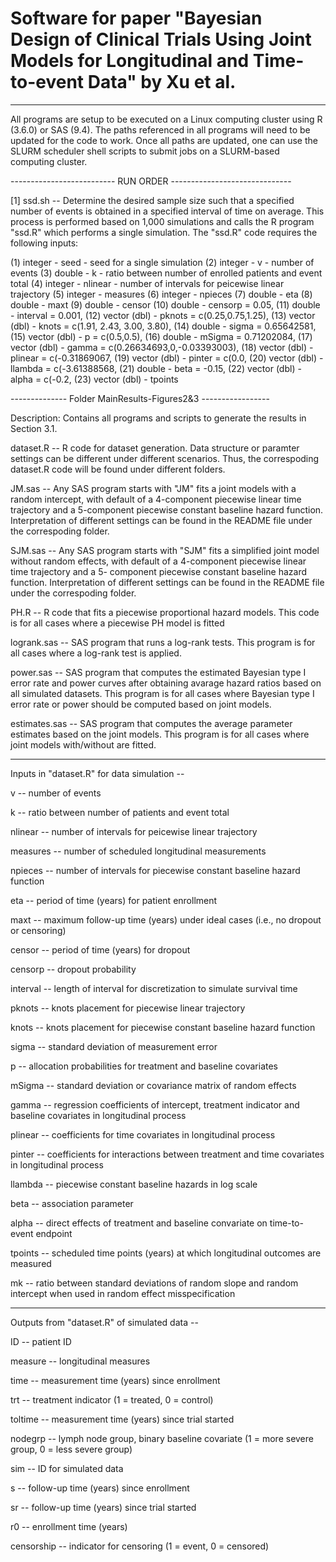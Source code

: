 # Software for paper "Bayesian Design of Clinical Trials Using Joint Models for Longitudinal and Time-to-event Data" by Xu et al.

-------------------------------------------------------------------------------------------------------------------------------------

All programs are setup to be executed on a Linux computing cluster using R (3.6.0) or SAS (9.4). The paths referenced in all programs will need to be updated for the code to work. Once all paths are updated, one can use the SLURM scheduler shell scripts to submit jobs on a SLURM-based computing cluster. 


-------------------------- RUN ORDER ------------------------------

[1] ssd.sh -- Determine the desired sample size such that a specified number of events is obtained in a specified interval of time on average. This process is performed based on 1,000 simulations and calls the R program "ssd.R" which performs a single simulation. The "ssd.R" code requires the following inputs:

   (1)  integer - seed - seed for a single simulation
   (2)  integer - v    - number of events
   (3)  double  - k    - ratio between number of enrolled patients and event total
   (4)  integer - nlinear - number of intervals for peicewise linear trajectory
   (5)  integer - measures
   (6)  integer - npieces 
   (7)  double  - eta
   (8)  double  - maxt 
   (9)  double  - censor 
   (10) double  - censorp = 0.05, 
   (11) double  - interval = 0.001, 
   (12) vector (dbl) - pknots = c(0.25,0.75,1.25), 
   (13) vector (dbl) - knots = c(1.91, 2.43, 3.00, 3.80), 
   (14) double      - sigma = 0.65642581, 
   (15) vector (dbl) - p = c(0.5,0.5), 
   (16) double - mSigma = 0.71202084, 
   (17) vector (dbl) - gamma = c(0.26634693,0,-0.03393003),
   (18) vector (dbl) - plinear = c(-0.31869067,
   (19) vector (dbl) - pinter = c(0.0,
   (20) vector (dbl) - llambda = c(-3.61388568,
   (21) double - beta = -0.15,
   (22) vector (dbl) - alpha = c(-0.2,
   (23) vector (dbl) - tpoints 




-------------- Folder MainResults-Figures2&3 -----------------

Description: Contains all programs and scripts to generate the results in Section 3.1.


		 
dataset.R     -- R code for dataset generation. Data structure or paramter settings can be different under different scenarios. 
                 Thus, the correspoding dataset.R code will be found under different folders.

JM.sas        -- Any SAS program starts with "JM" fits a joint models with a random intercept, with default of a 4-component piecewise linear time trajectory and a 5-component                      piecewise constant baseline hazard function. Interpretation of different settings can be found in the README file under the correspoding folder.

SJM.sas       -- Any SAS program starts with "SJM" fits a simplified joint model without random effects, with default of a 4-component piecewise linear time trajectory and a 5-                    component piecewise constant baseline hazard function. Interpretation of different settings can be found in the README file under the correspoding folder.

PH.R          -- R code that fits a piecewise proportional hazard models. This code is for all cases where a piecewise PH model is fitted

logrank.sas   -- SAS program that runs a log-rank tests. This program is for all cases where a log-rank test is applied.

power.sas     -- SAS program that computes the estimated Bayesian type I error rate and power curves after obtaining avarage hazard ratios based on all simulated datasets.
                 This program is for all cases where Bayesian type I error rate or power should be computed based on joint models. 

estimates.sas -- SAS program that computes the average parameter estimates based on the joint models. This program is for all cases where joint models with/without are fitted.


-------------------------------------------------------------------------------------------------
Inputs in "dataset.R" for data simulation --
 
v        -- number of events

k        -- ratio between number of patients and event total

nlinear  -- number of intervals for peicewise linear trajectory

measures -- number of scheduled longitudinal measurements

npieces  -- number of intervals for piecewise constant baseline hazard function

eta      -- period of time (years) for patient enrollment

maxt     -- maximum follow-up time (years) under ideal cases (i.e., no dropout or censoring)

censor   -- period of time (years) for dropout

censorp  -- dropout probability

interval -- length of interval for discretization to simulate survival time

pknots   -- knots placement for piecewise linear trajectory

knots    -- knots placement for piecewise constant baseline hazard function

sigma    -- standard deviation of measurement error

p        -- allocation probabilities for treatment and baseline covariates 

mSigma   -- standard deviation or covariance matrix of random effects

gamma    -- regression coefficients of intercept, treatment indicator and baseline covariates in longitudinal process 

plinear  -- coefficients for time covariates in longitudinal process

pinter   -- coefficients for interactions between treatment and time covariates in longitudinal process

llambda  -- piecewise constant baseline hazards in log scale

beta     -- association parameter

alpha    -- direct effects of treatment and baseline convariate on time-to-event endpoint

tpoints  -- scheduled time points (years) at which longitudinal outcomes are measured

mk       -- ratio between standard deviations of random slope and random intercept when used in random effect misspecification



--------------------------------------------------------------------------------------------------
Outputs from "dataset.R" of simulated data --

ID         -- patient ID

measure    -- longitudinal measures

time       -- measurement time (years) since enrollment

trt        -- treatment indicator (1 = treated, 0 = control)

toltime    -- measurement time (years) since trial started

nodegrp    -- lymph node group, binary baseline covariate (1 = more severe group, 0 = less severe group)

sim        -- ID for simulated data

s          -- follow-up time (years) since enrollment

sr         -- follow-up time (years) since trial started

r0         -- enrollment time (years)

censorship -- indicator for censoring (1 = event, 0 = censored)
